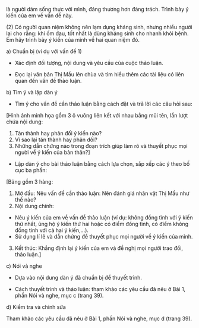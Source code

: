 là người dám sống thực với mình, đáng thương hơn đáng trách. Trình bày ý kiến của em về vấn đề này.

(2) Có người quan niệm không nên lạm dụng kháng sinh, nhưng nhiều người lại cho rằng: khi ốm đau, tốt nhất là dùng kháng sinh cho nhanh khỏi bệnh. Em hãy trình bày ý kiến của mình về hai quan niệm đó.

a) Chuẩn bị (ví dụ với vấn đề 1)

- Xác định đối tượng, nội dung và yêu cầu của cuộc thảo luận.

- Đọc lại văn bản Thị Mầu lên chùa và tìm hiểu thêm các tài liệu có liên quan đến vấn đề thảo luận.

b) Tìm ý và lập dàn ý

- Tìm ý cho vấn đề cần thảo luận bằng cách đặt và trả lời các câu hỏi sau:

[Hình ảnh minh họa gồm 3 ô vuông liên kết với nhau bằng mũi tên, lần lượt chứa nội dung:
1. Tán thành hay phản đối ý kiến nào?
2. Vì sao lại tán thành hay phản đối?
3. Những dẫn chứng nào trong đoạn trích giúp làm rõ và thuyết phục mọi người về ý kiến của bản thân?]

- Lập dàn ý cho bài thảo luận bằng cách lựa chọn, sắp xếp các ý theo bố cục ba phần:

[Bảng gồm 3 hàng:
1. Mở đầu: Nêu vấn đề cần thảo luận: Nên đánh giá nhân vật Thị Mầu như thế nào?
2. Nội dung chính: 
+ Nêu ý kiến của em về vấn đề thảo luận (ví dụ: không đồng tình với ý kiến thứ nhất, ủng hộ ý kiến thứ hai hoặc có điểm đồng tình, có điểm không đồng tình với cả hai ý kiến,...).
+ Sử dụng lí lẽ và dẫn chứng để thuyết phục mọi người về ý kiến của mình.
3. Kết thúc: Khẳng định lại ý kiến của em và đề nghị mọi người trao đổi, thảo luận.]

c) Nói và nghe

- Dựa vào nội dung dàn ý đã chuẩn bị để thuyết trình.

- Cách thuyết trình và thảo luận: tham khảo các yêu cầu đã nêu ở Bài 1, phần Nói và nghe, mục c (trang 39).

d) Kiểm tra và chỉnh sửa

Tham khảo các yêu cầu đã nêu ở Bài 1, phần Nói và nghe, mục d (trang 39).